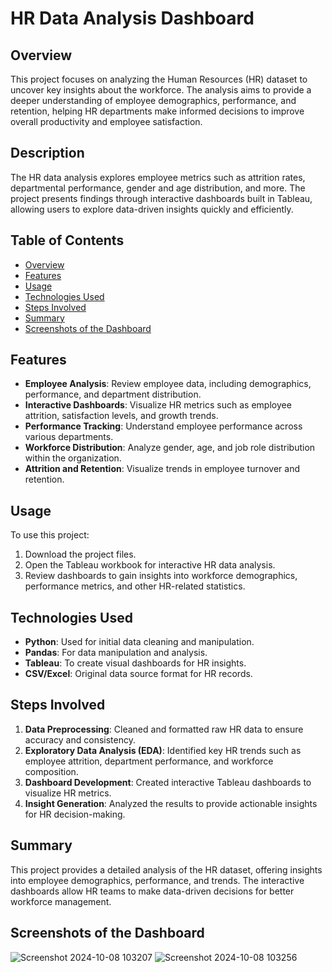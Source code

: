 # HR Data Analysis Dashboard

## Overview
This project focuses on analyzing the Human Resources (HR) dataset to uncover key insights about the workforce. The analysis aims to provide a deeper understanding of employee demographics, performance, and retention, helping HR departments make informed decisions to improve overall productivity and employee satisfaction.

## Description
The HR data analysis explores employee metrics such as attrition rates, departmental performance, gender and age distribution, and more. The project presents findings through interactive dashboards built in Tableau, allowing users to explore data-driven insights quickly and efficiently.

## Table of Contents
- [Overview](#overview)
- [Features](#features)
- [Usage](#usage)
- [Technologies Used](#technologies-used)
- [Steps Involved](#steps-involved)
- [Summary](#summary)
- [Screenshots of the Dashboard](#screenshots-of-the-dashboard)

## Features
- **Employee Analysis**: Review employee data, including demographics, performance, and department distribution.
- **Interactive Dashboards**: Visualize HR metrics such as employee attrition, satisfaction levels, and growth trends.
- **Performance Tracking**: Understand employee performance across various departments.
- **Workforce Distribution**: Analyze gender, age, and job role distribution within the organization.
- **Attrition and Retention**: Visualize trends in employee turnover and retention.

## Usage
To use this project:
1. Download the project files.
2. Open the Tableau workbook for interactive HR data analysis.
3. Review dashboards to gain insights into workforce demographics, performance metrics, and other HR-related statistics.

## Technologies Used
- **Python**: Used for initial data cleaning and manipulation.
- **Pandas**: For data manipulation and analysis.
- **Tableau**: To create visual dashboards for HR insights.
- **CSV/Excel**: Original data source format for HR records.

## Steps Involved
1. **Data Preprocessing**: Cleaned and formatted raw HR data to ensure accuracy and consistency.
2. **Exploratory Data Analysis (EDA)**: Identified key HR trends such as employee attrition, department performance, and workforce composition.
3. **Dashboard Development**: Created interactive Tableau dashboards to visualize HR metrics.
4. **Insight Generation**: Analyzed the results to provide actionable insights for HR decision-making.

## Summary
This project provides a detailed analysis of the HR dataset, offering insights into employee demographics, performance, and trends. The interactive dashboards allow HR teams to make data-driven decisions for better workforce management.

## Screenshots of the Dashboard

![Screenshot 2024-10-08 103207](https://github.com/user-attachments/assets/fa763c6d-e89e-4100-836b-f323dd9ddc56)
![Screenshot 2024-10-08 103256](https://github.com/user-attachments/assets/f585e2fe-ee96-4b8c-b783-327435af4935)
